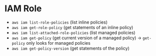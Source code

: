 # IAM Role

- `aws iam list-role-policies` (list inline policies)
- `aws iam get-role-policy` (get statements of an inline policy)
- `aws iam list-attached-role-policies` (list managed policies)
- `aws iam get-policy` (get current version of a managed policy) -> `get-policy` only looks for managed policies
- `aws iam get-policy-version` (get statements of the policy)